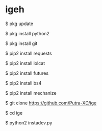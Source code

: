 # igeh
$ pkg update

$ pkg install python2

$ pkg install git

$ pip2 install requests

$ pip2 install lolcat

$ pip2 install futures

$ pip2 install bs4

$ pip2 install mechanize

$ git clone https://github.com/Putra-XD/ige

$ cd ige

$ python2 instadev.py
